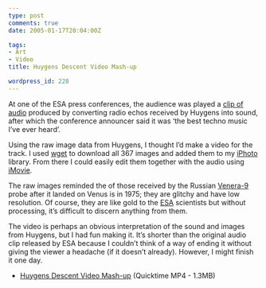 ```yaml
---
type: post
comments: true
date: 2005-01-17T20:04:00Z

tags:
- Art
- Video
title: Huygens Descent Video Mash-up

wordpress_id: 228
---
```


At one of the ESA press conferences, the audience was played a [clip of audio](http://www.esa.int/SPECIALS/Cassini-Huygens/SEM85Q71Y3E_0.html) produced by converting radio echos received by Huygens into sound, after which the conference announcer said it was ‘the best techno music I’ve ever heard’.

Using the raw image data from Huygens, I thought I’d make a video for the track. I used [wget](http://www.gnu.org/software/wget/wget.html) to download all 367 images and added them to my [iPhoto](http://www.apple.com/iphoto/) library. From there I could easily edit them together with the audio using [iMovie](http://www.apple.com/imovie/).

The raw images reminded the of those received by the Russian [Venera-9](http://www.mentallandscape.com/V_DigitalImages.htm) probe after it landed on Venus is in 1975; they are glitchy and have low resolution. Of course, they are like gold to the [ESA](http://www.esa.int/esaCP/index.html) scientists but without processing, it’s difficult to discern anything from them.

The video is perhaps an obvious interpretation of the sound and images from Huygens, but I had fun making it. It’s shorter than the original audio clip released by ESA because I couldn’t think of a way of ending it without giving the viewer a headache (if it doesn’t already). However, I might finish it one day.



	
  * [Huygens Descent Video Mash-up](http://helium3.blogdns.com/video/huygens_descent_mashup.mp4) (Quicktime MP4 - 1.3MB)


